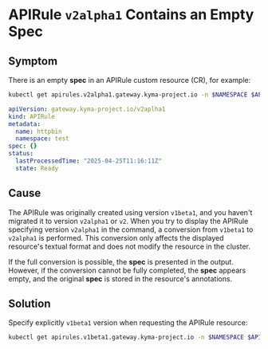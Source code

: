 # APIRule `v2alpha1` Contains an Empty Spec

## Symptom
There is an empty **spec** in an APIRule custom resource (CR), for example:

  ```bash
kubectl get apirules.v2alpha1.gateway.kyma-project.io -n $NAMESPACE $APIRULE_NAME -oyaml
  ```
  ```yaml
  apiVersion: gateway.kyma-project.io/v2aplha1
  kind: APIRule
  metadata:
    name: httpbin
    namespace: test
  spec: {}
  status:
    lastProcessedTime: "2025-04-25T11:16:11Z"
    state: Ready
  ```

## Cause

The APIRule was originally created using version `v1beta1`, and you haven't migrated it to version `v2alpha1` or `v2`. When you try to display the APIRule specifying version `v2alpha1` in the command, a conversion from `v1beta1` to `v2alpha1` is performed. This conversion only affects the displayed resource's textual format and does not modify the resource in the cluster. 

If the full conversion is possible, the **spec** is presented in the output. 
However, if the conversion cannot be fully completed, the **spec** appears empty, and the original **spec** is stored in the resource's annotations.

## Solution

Specify explicitly `v1beta1` version when requesting the APIRule resource:
  ```bash
  kubectl get apirules.v1beta1.gateway.kyma-project.io -n $NAMESPACE $APIRULE_NAME -oyaml
  ```
